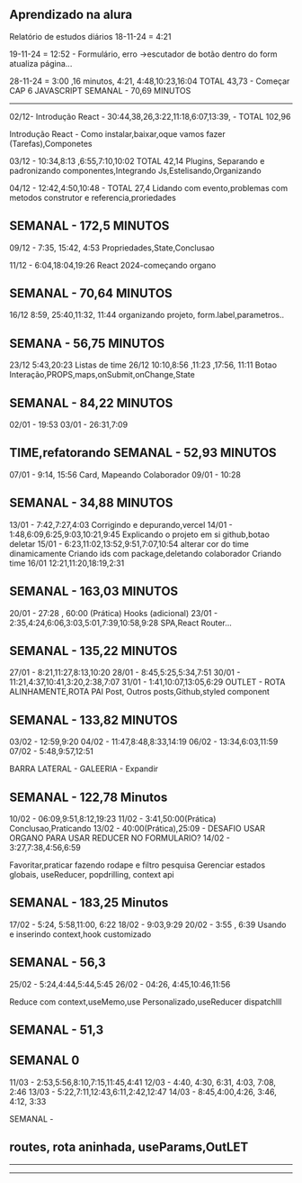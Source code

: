 Aprendizado na alura
-------------------
Relatório de estudos diários
18-11-24 = 4:21

19-11-24 = 12:52 - Formulário, erro  ->escutador de botão dentro do form atualiza página...

28-11-24 = 3:00 ,16 minutos, 4:21, 4:48,10:23,16:04 TOTAL 43,73 - Começar CAP 6 JAVASCRIPT
SEMANAL - 70,69 MINUTOS

------------------------------------------
02/12- Introdução React - 30:44,38,26,3:22,11:18,6:07,13:39, - TOTAL 102,96

Introdução React - Como instalar,baixar,oque vamos fazer (Tarefas),Componetes

03/12 - 10:34,8:13 ,6:55,7:10,10:02 TOTAL 42,14
Plugins, Separando e padronizando componentes,Integrando Js,Estelisando,Organizando

04/12 - 12:42,4:50,10:48 - TOTAL 27,4
Lidando com evento,problemas com metodos construtor e referencia,proriedades

SEMANAL - 172,5 MINUTOS
------------------------------------------
09/12 - 7:35, 15:42, 4:53
Propriedades,State,Conclusao

11/12 - 6:04,18:04,19:26
React 2024-começando organo

SEMANAL - 70,64 MINUTOS
------------------------------------------
16/12 8:59, 25:40,11:32, 11:44
organizando projeto, form.label,parametros..

SEMANA - 56,75 MINUTOS
------------------------------------------
23/12 5:43,20:23 Listas de time
26/12 10:10,8:56 ,11:23 ,17:56, 11:11
Botao Interação,PROPS,maps,onSubmit,onChange,State

SEMANAL - 84,22 MINUTOS
------------------------------------------
02/01 - 19:53
03/01 - 26:31,7:09

TIME,refatorando
SEMANAL - 52,93 MINUTOS
------------------------------------------
07/01 - 9:14, 15:56
Card, Mapeando Colaborador
09/01 - 10:28

SEMANAL - 34,88 MINUTOS
------------------------------------------
13/01 - 7:42,7:27,4:03
Corrigindo e depurando,vercel
14/01 - 1:48,6:09,6:25,9:03,10:21,9:45
Explicando o projeto em si
github,botao deletar
15/01 - 6:23,11:02,13:52,9:51,7:07,10:54
alterar cor do time dinamicamente
Criando ids com package,deletando colaborador
Criando time
16/01 12:21,11:20,18:19,2:31

SEMANAL - 163,03 MINUTOS
------------------------------------------
20/01 - 27:28 , 60:00 (Prática)
Hooks (adicional)
23/01 - 2:35,4:24,6:06,3:03,5:01,7:39,10:58,9:28
SPA,React Router...

SEMANAL - 135,22 MINUTOS
------------------------------------------
27/01 - 8:21,11:27,8:13,10:20
28/01 - 8:45,5:25,5:34,7:51
30/01 - 11:21,4:37,10:41,3:20,2:38,7:07
31/01 - 1:41,10:07,13:05,6:29
OUTLET - ROTA ALINHAMENTE,ROTA PAI
Post, Outros posts,Github,styled component

SEMANAL - 133,82 MINUTOS
------------------------------------------
03/02 - 12:59,9:20
04/02 - 11:47,8:48,8:33,14:19
06/02 - 13:34,6:03,11:59
07/02 - 5:48,9:57,12:51


BARRA LATERAL - GALEERIA - Expandir

SEMANAL - 122,78 Minutos 
------------------------------------------
10/02 - 06:09,9:51,8:12,19:23
11/02 - 3:41,50:00(Prática) Conclusao,Praticando 
13/02 - 40:00(Prática),25:09 - DESAFIO USAR ORGANO PARA USAR REDUCER NO FORMULARIO?
14/02 - 3:27,7:38,4:56,6:59


Favoritar,praticar fazendo rodape e filtro pesquisa
Gerenciar estados globais, useReducer, popdrilling, context api

SEMANAL - 183,25 Minutos
------------------------------------------
17/02 - 5:24, 5:58,11:00, 6:22
18/02 - 9:03,9:29
20/02 - 3:55 , 6:39
Usando e inserindo context,hook customizado

SEMANAL - 56,3
------------------------------------------
25/02 - 5:24,4:44,5:44,5:45
26/02 - 04:26, 4:45,10:46,11:56

Reduce com context,useMemo,use Personalizado,useReducer
dispatchlll

SEMANAL - 51,3
------------------------------------------
SEMANAL 0
------------------------------------------
11/03 - 2:53,5:56,8:10,7:15,11:45,4:41
12/03 - 4:40, 4:30, 6:31, 4:03, 7:08, 2:46
13/03 - 5:22,7:11,12:43,6:11,2:42,12:47
14/03 - 8:45,4:00,4:26, 3:46, 4:12, 3:33

SEMANAL - 

routes, rota aninhada, useParams,OutLET
------------------------------------------
------------------------------------------
------------------------------------------
